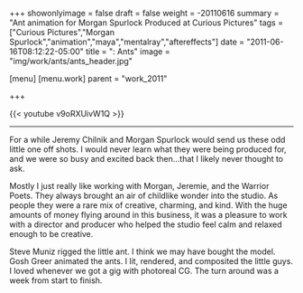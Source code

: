 +++
showonlyimage = false
draft = false
weight = -20110616
summary = "Ant animation for Morgan Spurlock Produced at Curious Pictures"
tags = ["Curious Pictures","Morgan Spurlock","animation","maya","mentalray","aftereffects"]
date = "2011-06-16T08:12:22-05:00"
title = ": Ants"
image = "img/work/ants/ants_header.jpg"

[menu]
  [menu.work]
    parent = "work_2011"

+++

{{< youtube v9oRXUivW1Q >}}

---


For a while Jeremy Chilnik and Morgan Spurlock would send us these odd little one off shots. I would never learn what they were being produced for, and we were so busy and excited back then...that I likely never thought to ask.

Mostly I just really like working with Morgan, Jeremie, and the Warrior Poets. They always brought an air of childlike wonder into the studio. As people they were a rare mix of creative, charming, and kind. With the huge amounts of money flying around in this business, it was a pleasure to work with a director and producer who helped the studio feel calm and relaxed enough to be creative.

Steve Muniz rigged the little ant. I think we may have bought the model. Gosh Greer animated the ants. I lit, rendered, and composited the little guys. I loved whenever we got a gig with photoreal CG. The turn around was a week from start to finish.
